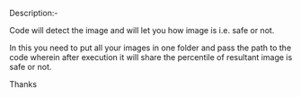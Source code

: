 Description:-

Code will detect the image and will let you how image is  i.e. safe or not.

In this you need to put all your images in one folder and pass the path to the code wherein after execution it will share the percentile of resultant image is safe or not.

Thanks
